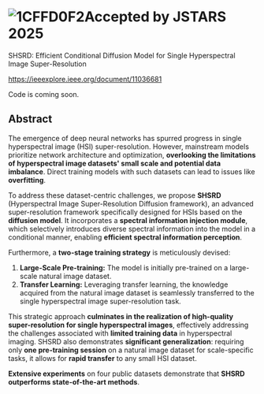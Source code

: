 # ![1CFFD0F2](https://github.com/user-attachments/assets/db17f6b5-fe11-4aa7-84b1-803fce53cf7d)Accepted by JSTARS 2025
 SHSRD: Efficient Conditional Diffusion Model for Single Hyperspectral Image Super-Resolution 

 <https://ieeexplore.ieee.org/document/11036681>
 
Code is coming soon.
## Abstract

The emergence of deep neural networks has spurred progress in single hyperspectral image (HSI) super-resolution. However, mainstream models prioritize network architecture and optimization, **overlooking the limitations of hyperspectral image datasets' small scale and potential data imbalance**. Direct training models with such datasets can lead to issues like **overfitting**.

To address these dataset-centric challenges, we propose **SHSRD** (Hyperspectral Image Super-Resolution Diffusion framework), an advanced super-resolution framework specifically designed for HSIs based on the **diffusion model**. It incorporates a **spectral information injection module**, which selectively introduces diverse spectral information into the model in a conditional manner, enabling **efficient spectral information perception**.

Furthermore, a **two-stage training strategy** is meticulously devised:
1.  **Large-Scale Pre-training:** The model is initially pre-trained on a large-scale natural image dataset.
2.  **Transfer Learning:** Leveraging transfer learning, the knowledge acquired from the natural image dataset is seamlessly transferred to the single hyperspectral image super-resolution task.

This strategic approach **culminates in the realization of high-quality super-resolution for single hyperspectral images**, effectively addressing the challenges associated with **limited training data** in hyperspectral imaging. SHSRD also demonstrates **significant generalization**: requiring only **one pre-training session** on a natural image dataset for scale-specific tasks, it allows for **rapid transfer** to any small HSI dataset.

**Extensive experiments** on four public datasets demonstrate that **SHSRD outperforms state-of-the-art methods**.
